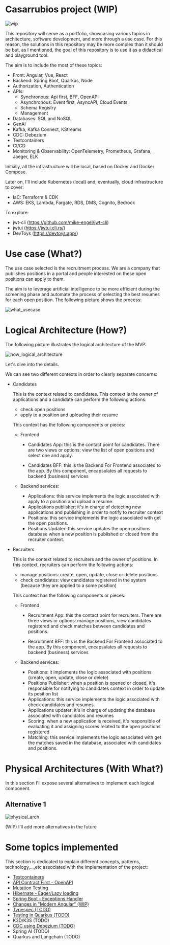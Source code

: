 # Casarrubios project (WIP)

![wip](doc/img/wip.jpg)



This repository will serve as a portfolio, showcasing various topics in architecture, software development, and more through a use case. For this reason, the solutions in this repository may be more complex than it should be but, as I mentioned, the goal of this repository is to use it as a didactical and playground tool.

The aim is to include the most of these topics:

- Front: Angular, Vue, React
- Backend: Spring Boot, Quarkus, Node
- Authorization, Authentication
- APIs: 
  - Synchronous: Api first, BFF, OpenAPI
  - Asynchronous: Event first, AsyncAPI, Cloud Events
  - Schema Registry
  - Management
- Databases: SQL and NoSQL
- GenAI
- Kafka, Kafka Connect, KStreams
- CDC: Debezium
- Testcontainers
- CI/CD
- Monitoring & Observability: OpenTelemetry, Prometheus, Grafana, Jaeger, ELK



Initially, all the infrastructure will be local, based on Docker and Docker Compose. 

Later on, I'll include Kubernetes (local) and, eventually, cloud infrastructure to cover:

- IaC: Terraform & CDK
- AWS: EKS, Lambda, Fargate, RDS, DMS, Cognito, Bedrock


To explore:
- jwt-cli (https://github.com/mike-engel/jwt-cli)
- jwtui (https://jwtui.cli.rs/)
- DevToys (https://devtoys.app/)


# Use case (What?)

The use case selected is the recruitment process. We are a company that publishes positions in a portal and people interested on these open positions can apply to them.

The aim is to leverage artificial intelligence to be more efficient during the screening phase and automate the process of selecting the best resumes for each open position. The following picture shows the process:



![what_usecase](doc/img/what_usecase.jpg)



# Logical Architecture (How?) 

The following picture illustrates the logical architecture of the MVP:

![how_logical_architecture](doc/img/how_logical_architecture.jpg)



Let's dive into the details. 

We can see two different contexts in order to clearly separate concerns:

- Candidates

  This is the context related to candidates. This context is the owner of applications and a candidate can perform the following actions:

  -  check open positions
  - apply to a position and uploading their resume

  

  This context has the following components or pieces:

  - Frontend

    - Candidates App: this is the contact point for candidates. There are two views or options: view the list of open positions and select one and apply.

    - Candidates BFF: this is the Backend For Frontend associated to the app. By this component, encapsulates all requests to backend (business) services

  - Backend services:

    - Applications: this service implements the logic associated with apply to a position and upload a resume. 
    - Applications publisher: it's in charge of detecting new applications and publishing in order to notify to recruiter context
    - Positions: this service implements the logic associated with get the open positions.
    - Positions Updater: this service updates the open positions database when a new position is published or closed from the recruiter context.

  

  

- Recruiters

  This is the context related to recruiters and the owner of positions. In this context, recruiters can perform the following actions:

  - manage positions: create, open, update, close or delete positions
  - check candidates: view candidates registered in the system (because they are applied to a some position)

  

  This context has the following components or pieces:

  - Frontend

    - Recruitment App: this the contact point for recruiters. There are three views or options: manage positions, view candidates registered and check matches between candidates and positions.

    - Recruitment BFF: this is the Backend For Frontend associated to the app. By this component, encapsulates all requests to backend (business) services

  - Backend services:

    - Positions: it implements the logic associated with positions (create, open, update, close or delete)
    - Positions Publisher: when a position is opened or closed, it's responsible for notifying to candidates context in order to update its position list
    - Applications: this service implements the logic associated with check candidates and resumes. 
    - Applications updater: it's in charge of updating the database associated with candidatos and resumes
    - Scoring: when a new application is received, it's responsible of evaluating it and assigning scores related to the open positions registered
    - Matching: this service implements the logic associated with get the matches saved in the database, associated with candidates and positions.

  



# Physical Architectures (With What?)

In this section I'll expose several alternatives to implement each logical component.



## Alternative 1



![physical_arch](doc/img/physical_arch.jpg)



(WIP) I'll add more alternatives in the future 





# Some topics implemented

This section is dedicated to explain different concepts, patterns, technology,...,etc associated with the implementation of the project:

- [Testcontainers](doc/testcontainers.md)
- [API Contract First - OpenAPI](doc/api-first-openapi.md)
- [Mutation Testing](doc/mutation-tests.md)
- [Hibernate - Eager/Lazy loading](doc/hibernate-lazy-eager.md)
- [Spring Boot - Exceptions Handler](doc/spring-exceptions-handler.md)
- [Changes in "Modern Angular" (WIP)](doc/angular-changes.md)
- [Typespec (TODO)](doc/typespec.md)
- [Testing in Quarkus (TODO)](doc/testing-quarkus.md)
- K3D/K3S (TODO)
- [CDC using Debezium (TODO)](https://github.com/jaruizes/debezium)
- Spring AI (TODO)
- Quarkus and Langchain (TODO)

